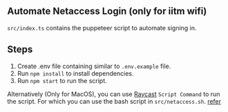 ## Automate Netaccess Login (only for iitm wifi)

`src/index.ts` contains the puppeteer script to automate signing in.

## Steps

1. Create .env file containing similar to `.env.example` file.
2. Run `npm install` to install dependencies.
3. Run `npm start` to run the script.

Alternatively (Only for MacOS), you can use [Raycast](https://www.raycast.com) `Script Command` to run the script. For which you can use the bash script in `src/netaccess.sh`. [refer](https://www.raycast.com/blog/getting-started-with-script-commands)
